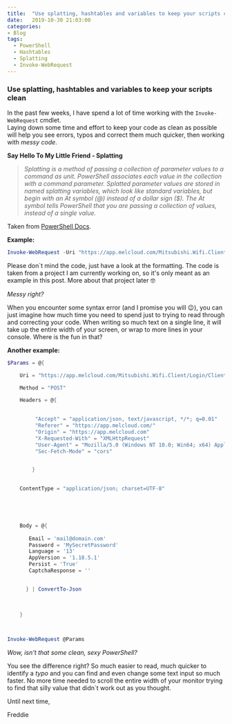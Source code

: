 ```yaml
---
title:  "Use splatting, hashtables and variables to keep your scripts clean"
date:   2019-10-30 21:03:00
categories: 
- Blog
tags:
  - PowerShell
  - Hashtables
  - Splatting
  - Invoke-WebRequest
---
```


### Use splatting, hashtables and variables to keep your scripts clean

In the past few weeks, I have spend a lot of time working with the ````Invoke-WebRequest```` cmdlet.  
Laying down some time and effort to keep your code as clean as possible will help you see errors, typos and correct them much quicker, then working with *messy code*.

**Say Hello To My Little Friend - Splatting**

>*Splatting is a method of passing a collection of parameter values to a command as unit. PowerShell associates each value in the collection with a command parameter. Splatted parameter values are stored in named splatting variables, which look like standard variables, but begin with an At symbol (@) instead of a dollar sign ($). The At symbol tells PowerShell that you are passing a collection of values, instead of a single value.*

Taken from [PowerShell Docs](https://docs.microsoft.com/en-us/powershell/module/microsoft.powershell.core/about/about_splatting?view=powershell-6).

**Example:**  

````powershell
Invoke-WebRequest -Uri "https://app.melcloud.com/Mitsubishi.Wifi.Client/Login/ClientLogin" -Method "POST" -Headers @{"Accept"="application/json, text/javascript, */*; q=0.01"; "Referer"="https://app.melcloud.com/"; "Origin"="https://app.melcloud.com"; "X-Requested-With"="XMLHttpRequest"; "User-Agent"="Mozilla/5.0 (Windows NT 10.0; Win64; x64) AppleWebKit/537.36 (KHTML, like Gecko) Chrome/77.0.3865.120 Safari/537.36"; "Sec-Fetch-Mode"="cors"} -ContentType "application/json; charset=UTF-8" -Body "{`"Email`":`"mail@domain.com`",`"Password`":`"MySecretPassword`",`"Language`":13,`"AppVersion`":`"1.18.5.1`",`"Persist`":true,`"CaptchaResponse`":null}"
````

Please don`t mind the code, just have a look at the formatting. The code is taken from a project I am currently working on,  so it's only meant as an example in this post.
More about that project later :nerd_face:

*Messy right?*

When you encounter some syntax error (and I promise you will :wink:), you can just imagine how much time you need to spend just to trying to read through and correcting your code. When writing so much text on a single line, it will take up the entire width of your screen, or wrap to more lines in your console. Where is the fun in that?

**Another example:**  

`````powershell
$Params = @{

    Uri = "https://app.melcloud.com/Mitsubishi.Wifi.Client/Login/ClientLogin"

    Method = "POST"

    Headers = @{

           
         "Accept" = "application/json, text/javascript, */*; q=0.01"
         "Referer" = "https://app.melcloud.com/"
         "Origin" = "https://app.melcloud.com"
         "X-Requested-With" = "XMLHttpRequest"
         "User-Agent" = "Mozilla/5.0 (Windows NT 10.0; Win64; x64) AppleWebKit/537.36 (KHTML, like Gecko) Chrome/77.0.3865.120 Safari/537.36"
         "Sec-Fetch-Mode" = "cors"


        }
   

    ContentType = "application/json; charset=UTF-8"



    

    Body = @{
    
       Email = 'mail@domain.com'
       Password = 'MySecretPassword'
       Language = '13'
       AppVersion = '1.18.5.1'
       Persist = 'True'
       CaptchaResponse = ''


      } | ConvertTo-Json
       

    
    }
   


Invoke-WebRequest @Params
``````  
*Wow, isn't that some clean, sexy PowerShell?*  

You see the difference right? So much easier to read, much quicker to identify a *typo* and you can find and even change some text input so much faster. No more time needed to scroll the entire width of your monitor trying to find that silly value that didn`t work out as you thought.



Until next time,

Freddie



